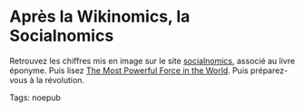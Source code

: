 # Après la Wikinomics, la Socialnomics

Retrouvez les chiffres mis en image sur le site [socialnomics](http://socialnomics.net/2009/08/11/statistics-show-social-media-is-bigger-than-you-think/), associé au livre éponyme. Puis lisez [The Most Powerful Force in the World](http://www.kk.org/thetechnium/archives/2009/08/the_most_powerf.php). Puis préparez-vous à la révolution.

Tags: noepub